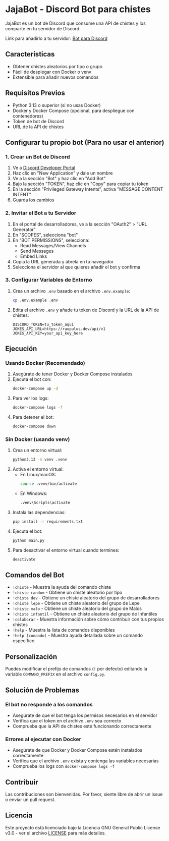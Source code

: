 # JajaBot - Discord Bot para chistes

JajaBot es un bot de Discord que consume una API de chistes y los comparte en tu servidor de Discord.

Link para añadirlo a tu servidor: [Bot para Discord](https://discord.com/oauth2/authorize?client_id=1391159444490158202&permissions=274877908992&integration_type=0&scope=bot)

## Características

- Obtener chistes aleatorios por tipo o grupo
- Fácil de desplegar con Docker o venv
- Extensible para añadir nuevos comandos

## Requisitos Previos

- Python 3.13 o superior (si no usas Docker)
- Docker y Docker Compose (opcional, para despliegue con contenedores)
- Token de bot de Discord
- URL de la API de chistes

## Configurar tu propio bot (Para no usar el anterior)

### 1. Crear un Bot de Discord

1. Ve a [Discord Developer Portal](https://discord.com/developers/applications)
2. Haz clic en "New Application" y dale un nombre
3. Ve a la sección "Bot" y haz clic en "Add Bot"
4. Bajo la sección "TOKEN", haz clic en "Copy" para copiar tu token
5. En la sección "Privileged Gateway Intents", activa "MESSAGE CONTENT INTENT"
6. Guarda los cambios

### 2. Invitar el Bot a tu Servidor

1. En el portal de desarrolladores, ve a la sección "OAuth2" > "URL Generator"
2. En "SCOPES", selecciona "bot"
3. En "BOT PERMISSIONS", selecciona:
   - Read Messages/View Channels
   - Send Messages
   - Embed Links
4. Copia la URL generada y ábrela en tu navegador
5. Selecciona el servidor al que quieres añadir el bot y confirma

### 3. Configurar Variables de Entorno

1. Crea un archivo `.env` basado en el archivo `.env.example`:
   ```bash
   cp .env.example .env
   ```
2. Edita el archivo `.env` y añade tu token de Discord y la URL de la API de chistes:
   ```
   DISCORD_TOKEN=tu_token_aquí
   JOKES_API_URL=https://raupulus.dev/api/v1
   JOKES_API_KEY=your_api_key_here
   ```

## Ejecución

### Usando Docker (Recomendado)

1. Asegúrate de tener Docker y Docker Compose instalados
2. Ejecuta el bot con:
   ```bash
   docker-compose up -d
   ```
3. Para ver los logs:
   ```bash
   docker-compose logs -f
   ```
4. Para detener el bot:
   ```bash
   docker-compose down
   ```

### Sin Docker (usando venv)

1. Crea un entorno virtual:
   ```bash
   python3.13 -m venv .venv
   ```
2. Activa el entorno virtual:
   - En Linux/macOS:
     ```bash
     source .venv/bin/activate
     ```
   - En Windows:
     ```bash
     .venv\Scripts\activate
     ```
3. Instala las dependencias:
   ```bash
   pip install -r requirements.txt
   ```
4. Ejecuta el bot:
   ```bash
   python main.py
   ```
5. Para desactivar el entorno virtual cuando termines:
   ```bash
   deactivate
   ```

## Comandos del Bot

- `!chiste` - Muestra la ayuda del comando chiste
- `!chiste random` - Obtiene un chiste aleatorio por tipo
- `!chiste dev` - Obtiene un chiste aleatorio del grupo de desarrolladores
- `!chiste lepe` - Obtiene un chiste aleatorio del grupo de Lepe
- `!chiste malo` - Obtiene un chiste aleatorio del grupo de Malos
- `!chiste infantil` - Obtiene un chiste aleatorio del grupo de Infantiles
- `!colaborar` - Muestra información sobre cómo contribuir con tus propios chistes
- `!help` - Muestra la lista de comandos disponibles
- `!help [comando]` - Muestra ayuda detallada sobre un comando específico

## Personalización

Puedes modificar el prefijo de comandos (`!` por defecto) editando la variable `COMMAND_PREFIX` en el archivo `config.py`.

## Solución de Problemas

### El bot no responde a los comandos
- Asegúrate de que el bot tenga los permisos necesarios en el servidor
- Verifica que el token en el archivo `.env` sea correcto
- Comprueba que la API de chistes esté funcionando correctamente

### Errores al ejecutar con Docker
- Asegúrate de que Docker y Docker Compose estén instalados correctamente
- Verifica que el archivo `.env` exista y contenga las variables necesarias
- Comprueba los logs con `docker-compose logs -f`

## Contribuir

Las contribuciones son bienvenidas. Por favor, siente libre de abrir un issue o enviar un pull request.

## Licencia

Este proyecto está licenciado bajo la Licencia GNU General Public License v3.0 - ver el archivo [LICENSE](LICENSE) para más detalles.

